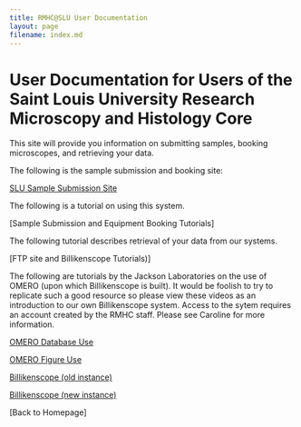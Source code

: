 ```yaml
---
title: RMHC@SLU User Documentation
layout: page
filename: index.md
--- 
```


# User Documentation for Users of the Saint Louis University Research Microscopy and Histology Core

This site will provide you information on submitting samples, booking microscopes, and retrieving your data.  

The following is the sample submission and booking site:

[SLU Sample Submission Site](https://slu-mhc.calpendo.com/)

The following is a tutorial on using this system.

[Sample Submission and Equipment Booking Tutorials]

The following tutorial describes retrieval of your data from our systems.

[FTP site and Billikenscope Tutorials)]

The following are tutorials by the Jackson Laboratories on the use of OMERO (upon which Billikenscope is built).  It would be foolish to try to replicate such a good resource so please view these videos as an introduction to our own Billikenscope system.  Access to the sytem requires an account created by the RMHC staff.  Please see Caroline for more information.

[OMERO Database Use](https://www.youtube.com/watch?v=e3u-Ugd4W7w)

[OMERO Figure Use](https://www.youtube.com/watch?v=YeCFaB7VAAQ)


[Billikenscope (old instance)](https://www.billikenscope.com)

[Billikenscope (new instance)](https://gamma.billikenscope.com)



[Back to Homepage]
